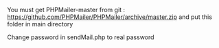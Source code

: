 You must get PHPMailer-master from git : https://github.com/PHPMailer/PHPMailer/archive/master.zip
and put this folder in main directory

Change password in sendMail.php to real password
